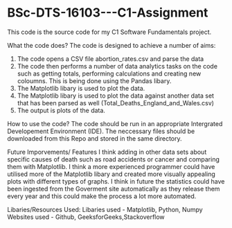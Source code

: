 # BSc-DTS-16103---C1-Assignment

This code is the source code for my C1 Software Fundamentals project.

What the code does? 
The code is designed to achieve a number of aims:
1. The code opens a CSV file abortion_rates.csv and parse the data
2. The code then performs a number of data analytics tasks on the code such as getting totals, performing calculations and creating new coloumns. This is being done using the Pandas libary.
3. The Matplotlib libary is used to plot the data.
4. The Matplotlib libary is used to plot the data against another data set that has been parsed as well (Total_Deaths_England_and_Wales.csv)
5. The output is plots of the data. 

How to use the code?
The code should be run in an appropriate Intergrated Developement Environment (IDE). The neccessary files should be downloaded from this Repo and stored in the same directory.

Future Imporvements/ Features 
I think adding in other data sets about specific causes of death such as road accidents or cancer and comparing them with Matplotlib. I think a more experienced programmer could have utilised more of the Matplotlib libary and created more visually appealing plots with different types of graphs. I think in future the statistics could have been ingested from the Goverment site automatically as they release them every year and this could make the process a lot more automated. 

Libaries/Resources Used:
Libaries used - Matplotlib, Python, Numpy
Websites used - Github, GeeksforGeeks,Stackoverflow
